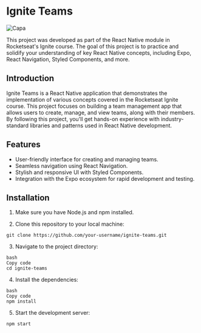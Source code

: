 # Ignite Teams

![Capa](https://github.com/larissapissurno/ignite-teams/assets/8760873/f780f8b0-6235-43b5-9396-cb79bfd52071)


This project was developed as part of the React Native module in Rocketseat's Ignite course. The goal of this project is to practice and solidify your understanding of key React Native concepts, including Expo, React Navigation, Styled Components, and more.

## Introduction

Ignite Teams is a React Native application that demonstrates the implementation of various concepts covered in the Rocketseat Ignite course. This project focuses on building a team management app that allows users to create, manage, and view teams, along with their members. By following this project, you'll get hands-on experience with industry-standard libraries and patterns used in React Native development.

## Features

- User-friendly interface for creating and managing teams.
- Seamless navigation using React Navigation.
- Stylish and responsive UI with Styled Components.
- Integration with the Expo ecosystem for rapid development and testing.

## Installation

1. Make sure you have Node.js and npm installed.
  
3. Clone this repository to your local machine:
```
git clone https://github.com/your-username/ignite-teams.git
```

3. Navigate to the project directory:
```
bash
Copy code
cd ignite-teams
```

4. Install the dependencies:
```
bash
Copy code
npm install

```

5. Start the development server:
```
npm start
```
